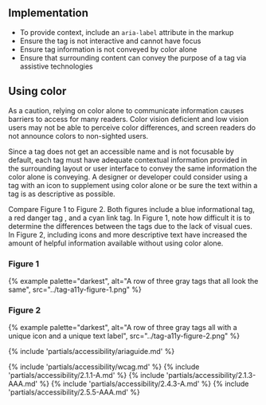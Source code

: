 
## Implementation

- To provide context, include an <code>aria-label</code> attribute in the markup
- Ensure the tag is not interactive and cannot have focus
- Ensure tag information is not conveyed by color alone
- Ensure that surrounding content can convey the purpose of a tag via assistive technologies

## Using color
As a caution, relying on color alone to communicate information causes barriers to access for many readers. Color vision deficient and low vision users may not be able to perceive color differences, and screen readers do not announce colors to non-sighted users.

Since a tag does not get an accessible name and is not focusable by default, each tag must have adequate contextual information provided in the surrounding layout or user interface to convey the same information the color alone is conveying. A designer or developer could consider using a tag with an icon to supplement using color alone or be sure the text within a tag is as descriptive as possible.

Compare Figure 1 to Figure 2. Both figures include a blue informational tag, a red danger tag , and a cyan link tag. In Figure 1, note how difficult it is to determine the differences between the tags due to the lack of visual cues. In Figure 2, including icons and more descriptive text have increased the amount of helpful information available without using color alone.

### Figure 1
{% example palette="darkest",
        alt="A row of three gray tags that all look the same",
        src="../tag-a11y-figure-1.png" %}

### Figure 2
{% example palette="darkest",
        alt="A row of three gray tags all with a unique icon and a unique text label",
        src="../tag-a11y-figure-2.png" %}

{% include 'partials/accessibility/ariaguide.md' %}

{% include 'partials/accessibility/wcag.md' %}
{% include 'partials/accessibility/2.1.1-A.md' %}
{% include 'partials/accessibility/2.1.3-AAA.md' %}
{% include 'partials/accessibility/2.4.3-A.md' %}
{% include 'partials/accessibility/2.5.5-AAA.md' %}

